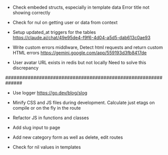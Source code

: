 * Check embeded structs, especially in template data
  Error title not showing correctly

* Check for nul on getting user or data from context

* Setup updated_at triggers for the tables
  https://claude.ai/chat/49e95de4-f9f6-4d04-a5d5-dab613c0ae93

* Write custom errors middlware,
  Detect html requests and return custom HTML errors
  https://gemini.google.com/app/559193d3fb8417de
  
* User avatar URL exists in redis but not locally
  Need to solve this discrepancy

##############################################################

* Use logger
  https://go.dev/blog/slog

* Minify CSS and JS files during development.
  Calculate just etags on compile or on the fly in the route

* Refactor JS in functions and classes
* Add slug input to page
* Add new category form as well as delete, edit routes
* Check for nil values in templates